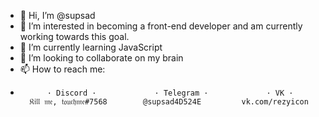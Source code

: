 - 👋 Hi, I’m @supsad
- 👀 I’m interested in becoming a front-end developer and am currently working towards this goal.
- 🌱 I’m currently learning JavaScript
- 💞️ I’m looking to collaborate on my brain
- 📫 How to reach me:
-
            · Discord ·             · Telegram ·             · VK ·
        𝔎𝔦𝔩𝔩 𝔪𝔢, 𝔱𝔬𝔲𝔠𝔥𝔪𝔢#7568        @supsad4D524E         vk.com/rezyicon
      

<!---
supsad/supsad is a ✨ special ✨ repository because its `README.md` (this file) appears on your GitHub profile.
You can click the Preview link to take a look at your changes.
--->
